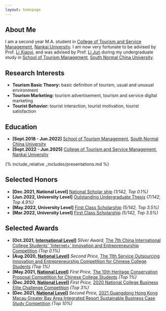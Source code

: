```yaml
---
layout: homepage
---
```


## About Me

I am a second year M.A. student in <a href="https://entas.nankai.edu.cn" target="_blank"> College of Tourism and Service Management</a>, <a href="https://en.nankai.edu.cn" target="_blank"> Nankai University</a>. I am now very fortunate to be advised by Prof. <a href="https://entas.nankai.edu.cn/info/1111/1614.htm"> Li Xiaoyi</a>, and was advised by Prof. <a href="http://stm.scnu.edu.cn/english/faculty/exhibition/2020/0714/2.html"> Li Jun</a> during my undergraduate study in <a href="http://stm.scnu.edu.cn/english/"> School of Tourism Management</a>, <a href="http://english.scnu.edu.cn"> South Normal China University</a>.


## Research Interests

- **Tourism Basic Theory:** basic definition of tourism, usual and unusual environment
- **Tourism Marketing:** tourism advertisement, tourism and service digital marketing
- **Tourist Behavior:** tourist interaction, tourist motivation, tourist satisfaction

## Education

- **[Sept.2018 - Jun.2022]** <a href="http://stm.scnu.edu.cn/english/"> School of Tourism Management</a>, <a href="http://english.scnu.edu.cn"> South Normal China University</a>
- **[Sept.2022 - Jun.2025]** <a href="https://entas.nankai.edu.cn" target="_blank"> College of Tourism and Service Management</a>, <a href="https://en.nankai.edu.cn" target="_blank"> Nankai University</a>

<!-- {% include_relative _includes/publications.md %} -->

{% include_relative _includes/presentations.md %}

<!-- {% include_relative _includes/internships.md %} -->

## Selected Honors

- **[Dec.2021, National Level]**  <a href="assets/files/national scholarship.pdf"> National Scholar ship</a> *(1/142, Top 0.1%)*
- **[Jun.2022, University Level]**  <a href="assets/files/outstanding undergraduate thesis.pdf"> Outstanding Undergraduate Thesis</a> *(7/142, Top 4.9%)*
- **[May.2022, University Level]**  <a href="assets/files/first class scholarship1.pdf"> First Class Scholarship</a> *(5/142, Top 3.5%)*
- **[Mar.2022, University Level]**  <a href="assets/files/first class scholarship2.pdf"> First Class Scholarship</a> *(5/142, Top 3.5%)*


## Selected Awards

- **[Oct.2021, <a href="https://cy.ncss.cn/en/"> International Level</a>]**  *Silver Award,* <a href="assets/files/silver award.pdf"> The 7th China International College Students' 'Internet+' Innovation and Entrepreneurship Competition</a> *(Top 0.1%)*
- **[Aug.2020, <a href="http://www.fwwb.org.cn/"> National Level</a>]**  *Second Price,* <a href="assets/files/service second prize.pdf"> The 11th Service Outsourcing Innovation and Entrepreneurship Competition for Chinese College Students</a> *(Top 1%)*
- **[May.2021, <a href="https://news.scnu.edu.cn/39959"> National Level</a>]**  *First Price,* <a href="assets/files/HCPC.pdf"> The 10th Heritage Conservation Proposal Competition for Chinese College Students</a> *(Top 1%)*
- **[Dec.2020, <a href="http://www.ccpitedu.org/index.aspx"> National Level</a>]**  *First Price,* <a href="assets/files/NCBECC.pdf"> 2020 National College Business Elite Challenge Competition</a> *(Top 3%)*
- **[Dec.2021, <a href="https://fba.um.edu.mo/zh-hant/2021casestudycompetition/"> National Level</a>]**  *Second Price,* <a href="assets/files/BCSC.pdf"> 2021 Guangdong Hong Kong Macau Greater Bay Area Integrated Resort Sustainable Business Case Study Competition</a> *(Top 10%)*

